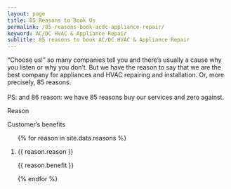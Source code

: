 ```yaml
---
layout: page
title: 85 Reasons to Book Us
permalink: /85-reasons-book-acdc-appliance-repair/
keyword: AC/DC HVAC & Appliance Repair
sublitle: 85 reasons to book AC/DC HVAC & Appliance Repair
---
```


<!-- CONTENT -->
<section>
    <div class="fixed-width-container">
        <div class="col-8">
            <p class="pullquote">
                “Choose us!” so many companies tell you and there’s usually a cause why you listen or why you don’t. But we have the reason to say that we are the best company for appliances and HVAC repairing and installation. Or, more precisely,  85 reasons.<br><br> PS: and 86 reason:  we have 85 reasons buy our services and zero against.
            </p>
            <div class="page--table--container">
                <div class="page--table--row page--table--row__title">
                    <div class="page--table-cell reasons--table-cell"><p class="big">Reason</p></div>
                    <div class="page--table-cell reasons--table-cell"><p class="big">Customer’s benefits</p></div>
                </div>
                <ol class="reasons--table-ol">
                    {% for reason in site.data.reasons %}
                        <li class="page--table--counter">
                            <div class="page--table--row">
                                <div class="page--table-cell reasons--table-cell"><p class="big">{{ reason.reason }}</p></div>
                                <div class="page--table-cell reasons--table-cell"><p class="big">{{ reason.benefit }}</p></div>
                            </div>
                        </li>
                    {% endfor %}
                </ol>
            </div>
        </div>
    </div>
</section>